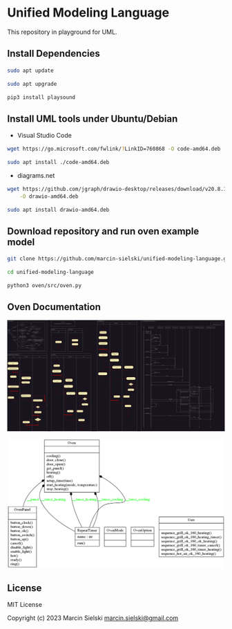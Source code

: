 # Unified Modeling Language

This repository in playground for UML.

## Install Dependencies

```bash
sudo apt update
```

```bash
sudo apt upgrade
```

```bash
pip3 install playsound
```

## Install UML tools under Ubuntu/Debian

* Visual Studio Code

```bash
wget https://go.microsoft.com/fwlink/?LinkID=760868 -O code-amd64.deb

```

```bash
sudo apt install ./code-amd64.deb
```

* diagrams.net

```bash
wget https://github.com/jgraph/drawio-desktop/releases/download/v20.8.16/drawio-amd64-20.8.16.deb \
    -O drawio-amd64.deb
```

```bash
sudo apt install drawio-amd64.deb
```

## Download repository and run oven example model

```bash
git clone https://github.com/marcin-sielski/unified-modeling-language.git
```

```bash
cd unified-modeling-language
```

```bash
python3 oven/src/oven.py
```

## Oven Documentation

![Oven UML diagrams](https://github.com/marcin-sielski/unified-modeling-language/blob/main/oven/doc/oven.drawio.png)

![Oven UML class diagrams](https://github.com/marcin-sielski/unified-modeling-language/blob/main/oven/doc/classes.oven.png)

## License

MIT License

Copyright (c) 2023 Marcin Sielski <marcin.sielski@gmail.com>
